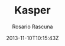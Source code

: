 ---
title: "Kasper"
github: https://github.com/rosario/kasper
demo: http://rosario.io/2013/11/10/kasper-theme-for-jekyll.html
author: Rosario Rascuna
ssg:
  - Jekyll
cms:
  - No Cms
date: 2013-11-10T10:15:43Z
github_branch: master
description: "Ghost's default theme (Casper) on Jekyll"
---